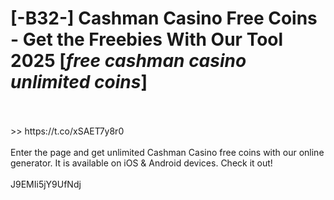 # [-B32-] Cashman Casino Free Coins - Get the Freebies With Our Tool 2025 [*free cashman casino unlimited coins*]
<br>
<br> >> https://t.co/xSAET7y8r0

<br>
<br>Enter the page and get unlimited Cashman Casino free coins with our online generator. It is available on iOS & Android devices. Check it out!
<br>
<br>J9EMIi5jY9UfNdj

